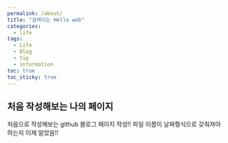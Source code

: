 ```yaml
---
permalink: /about/
title: "설레이는 Hello web"
categories:
  - life
tags:
  - Life
  - Blog
  - tip
  - information
toc: true
toc_sticky: true
---
```


<h2>처음 작성해보는 나의 페이지</h2>

<p>
처음으로 작성해보는 github 블로그 페이지 작성!!
파일 이름이 날짜형식으로 갖춰져야 하는지 이제 알았음!!
</p>